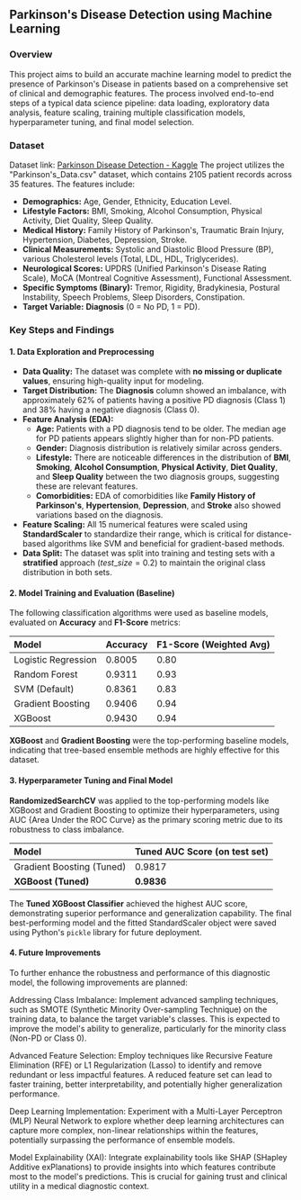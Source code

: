 ## Parkinson's Disease Detection using Machine Learning

### Overview

This project aims to build an accurate machine learning model to predict the presence of Parkinson's Disease in patients based on a comprehensive set of clinical and demographic features. The process involved end-to-end steps of a typical data science pipeline: data loading, exploratory data analysis, feature scaling, training multiple classification models, hyperparameter tuning, and final model selection.

### Dataset

Dataset link: [Parkinson Disease Detection - Kaggle](https://www.kaggle.com/datasets/rabieelkharoua/parkinsons-disease-dataset-analysis/data)
The project utilizes the "Parkinson's_Data.csv" dataset, which contains 2105 patient records across 35 features. The features include:
* **Demographics:** Age, Gender, Ethnicity, Education Level.
* **Lifestyle Factors:** $\text{BMI}$, Smoking, Alcohol Consumption, Physical Activity, Diet Quality, Sleep Quality.
* **Medical History:** Family History of Parkinson's, Traumatic Brain Injury, Hypertension, Diabetes, Depression, Stroke.
* **Clinical Measurements:** Systolic and Diastolic Blood Pressure ($\text{BP}$), various Cholesterol levels ($\text{Total}$, $\text{LDL}$, $\text{HDL}$, $\text{Triglycerides}$).
* **Neurological Scores:** $\text{UPDRS}$ (Unified Parkinson's Disease Rating Scale), $\text{MoCA}$ (Montreal Cognitive Assessment), Functional Assessment.
* **Specific Symptoms (Binary):** Tremor, Rigidity, Bradykinesia, Postural Instability, Speech Problems, Sleep Disorders, Constipation.
* **Target Variable:** **Diagnosis** (0 = No $\text{PD}$, 1 = $\text{PD}$).

### Key Steps and Findings

#### 1. Data Exploration and Preprocessing
* **Data Quality:** The dataset was complete with **no missing or duplicate values**, ensuring high-quality input for modeling.
* **Target Distribution:** The **Diagnosis** column showed an imbalance, with approximately 62% of patients having a positive $\text{PD}$ diagnosis (Class 1) and 38% having a negative diagnosis (Class 0).
* **Feature Analysis ($\text{EDA}$):**
    * **Age:** Patients with a $\text{PD}$ diagnosis tend to be older. The median age for $\text{PD}$ patients appears slightly higher than for non-$\text{PD}$ patients.
    * **Gender:** Diagnosis distribution is relatively similar across genders.
    * **Lifestyle:** There are noticeable differences in the distribution of **BMI**, **Smoking**, **Alcohol Consumption**, **Physical Activity**, **Diet Quality**, and **Sleep Quality** between the two diagnosis groups, suggesting these are relevant features.
    * **Comorbidities:** $\text{EDA}$ of comorbidities like **Family History of Parkinson's**, **Hypertension**, **Depression**, and **Stroke** also showed variations based on the diagnosis.
* **Feature Scaling:** All 15 numerical features were scaled using **StandardScaler** to standardize their range, which is critical for distance-based algorithms like $\text{SVM}$ and beneficial for gradient-based methods.
* **Data Split:** The dataset was split into training and testing sets with a **stratified** approach ($test\_size=0.2$) to maintain the original class distribution in both sets.

#### 2. Model Training and Evaluation (Baseline)
The following classification algorithms were used as baseline models, evaluated on **Accuracy** and **$\text{F1}$-Score** metrics:

| Model | Accuracy | F1-Score (Weighted Avg) |
| :--- | :--- | :--- |
| Logistic Regression | $0.8005$ | $0.80$ |
| Random Forest | $0.9311$ | $0.93$ |
| $\text{SVM}$ (Default) | $0.8361$ | $0.83$ |
| Gradient Boosting | $0.9406$ | $0.94$ |
| $\text{XGBoost}$ | $0.9430$ | $0.94$ |

**XGBoost** and **Gradient Boosting** were the top-performing baseline models, indicating that tree-based ensemble methods are highly effective for this dataset.

#### 3. Hyperparameter Tuning and Final Model

**RandomizedSearchCV** was applied to the top-performing models like XGBoost and Gradient Boosting to optimize their hyperparameters, using AUC {Area Under the ROC Curve} as the primary scoring metric due to its robustness to class imbalance.

| Model | Tuned $\text{AUC}$ Score (on test set) |
| :--- | :--- |
| Gradient Boosting (Tuned) | $0.9817$ |
| **XGBoost (Tuned)** | **$0.9836$** |

The **Tuned XGBoost Classifier** achieved the highest $\text{AUC}$ score, demonstrating superior performance and generalization capability. The final best-performing model and the fitted StandardScaler object were saved using Python's `pickle` library for future deployment.

#### 4. Future Improvements
To further enhance the robustness and performance of this diagnostic model, the following improvements are planned:

Addressing Class Imbalance: Implement advanced sampling techniques, such as SMOTE (Synthetic Minority Over-sampling Technique) on the training data, to balance the target variable's classes. This is expected to improve the model's ability to generalize, particularly for the minority class (Non-PD or Class 0).

Advanced Feature Selection: Employ techniques like Recursive Feature Elimination (RFE) or L1 Regularization (Lasso) to identify and remove redundant or less impactful features. A reduced feature set can lead to faster training, better interpretability, and potentially higher generalization performance.

Deep Learning Implementation: Experiment with a Multi-Layer Perceptron (MLP) Neural Network to explore whether deep learning architectures can capture more complex, non-linear relationships within the features, potentially surpassing the performance of ensemble models.

Model Explainability (XAI): Integrate explainability tools like SHAP (SHapley Additive exPlanations) to provide insights into which features contribute most to the model's predictions. This is crucial for gaining trust and clinical utility in a medical diagnostic context.
